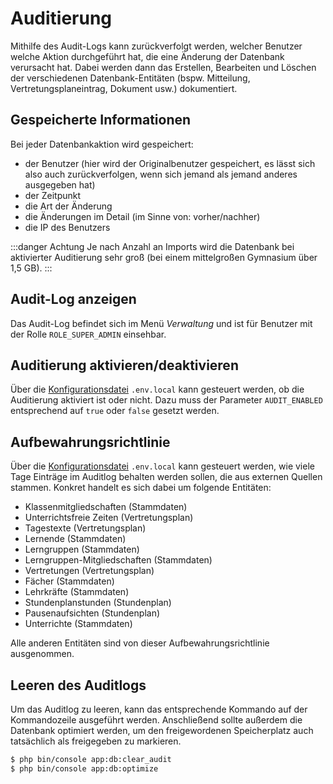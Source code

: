 # Auditierung

Mithilfe des Audit-Logs kann zurückverfolgt werden, welcher Benutzer welche Aktion durchgeführt hat, die eine Änderung
der Datenbank verursacht hat. Dabei werden dann das Erstellen, Bearbeiten und Löschen der verschiedenen Datenbank-Entitäten
(bspw. Mitteilung, Vertretungsplaneintrag, Dokument usw.) dokumentiert.

## Gespeicherte Informationen

Bei jeder Datenbankaktion wird gespeichert:

* der Benutzer (hier wird der Originalbenutzer gespeichert, es lässt sich also auch zurückverfolgen, wenn sich jemand als jemand anderes ausgegeben hat)
* der Zeitpunkt
* die Art der Änderung
* die Änderungen im Detail (im Sinne von: vorher/nachher)
* die IP des Benutzers

:::danger Achtung
Je nach Anzahl an Imports wird die Datenbank bei aktivierter Auditierung sehr groß (bei einem mittelgroßen Gymnasium über 1,5 GB).
:::

## Audit-Log anzeigen

Das Audit-Log befindet sich im Menü *Verwaltung* und ist für Benutzer mit der Rolle ``ROLE_SUPER_ADMIN`` einsehbar.

## Auditierung aktivieren/deaktivieren

Über die [Konfigurationsdatei](../admin/install/configuration#audit_enabled) `.env.local` kann gesteuert werden, ob die Auditierung aktiviert
ist oder nicht. Dazu muss der Parameter `AUDIT_ENABLED` entsprechend auf `true` oder `false` gesetzt werden.

## Aufbewahrungsrichtlinie

Über die [Konfigurationsdatei](../admin/install/configuration#audit_retention_days) `.env.local` kann gesteuert werden, wie viele Tage Einträge
im Auditlog behalten werden sollen, die aus externen Quellen stammen. Konkret handelt es sich dabei um folgende Entitäten:

* Klassenmitgliedschaften (Stammdaten)
* Unterrichtsfreie Zeiten (Vertretungsplan)
* Tagestexte (Vertretungsplan)
* Lernende (Stammdaten)
* Lerngruppen (Stammdaten)
* Lerngruppen-Mitgliedschaften (Stammdaten)
* Vertretungen (Vertretungsplan)
* Fächer (Stammdaten)
* Lehrkräfte (Stammdaten)
* Stundenplanstunden (Stundenplan)
* Pausenaufsichten (Stundenplan)
* Unterrichte (Stammdaten)

Alle anderen Entitäten sind von dieser Aufbewahrungsrichtlinie ausgenommen.

## Leeren des Auditlogs

Um das Auditlog zu leeren, kann das entsprechende Kommando auf der Kommandozeile ausgeführt werden. Anschließend
sollte außerdem die Datenbank optimiert werden, um den freigewordenen Speicherplatz auch tatsächlich als freigegeben
zu markieren.

```bash
$ php bin/console app:db:clear_audit
$ php bin/console app:db:optimize
```